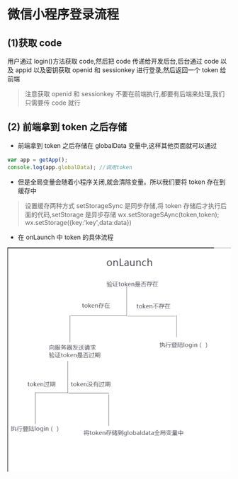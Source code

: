 # 微信小程序登录流程

## (1)获取 code

用户通过 login()方法获取 code,然后把 code 传递给开发后台,后台通过 code 以及 appid 以及密钥获取 openid 和 sessionkey 进行登录,然后返回一个 token 给前端

> 注意获取 openid 和 sessionkey 不要在前端执行,都要有后端来处理,我们只需要传 code 就行

## (2) 前端拿到 token 之后存储

- 前端拿到 token 之后存储在 globalData 变量中,这样其他页面就可以通过

```javascript
var app = getApp();
console.log(app.globalData); //调用token
```

- 但是全局变量会随着小程序关闭,就会清除变量。所以我们要将 token 存在到缓存中

> 设置缓存两种方式 setStorageSync 是同步存储,将 token 存储后才执行后面的代码,setStorage 是异步存储 wx.setStorageSAync(token,token); wx.setStorage({key:'key',data:data})

- 在 onLaunch 中 token 的具体流程

![流程](../logo/999.png)
